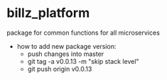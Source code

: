 # billz_platform

package for common functions for all microservices

- how to add new package version:
  - push changes into master
  - git tag -a v0.0.13 -m "skip stack level"
  - git push origin v0.0.13
